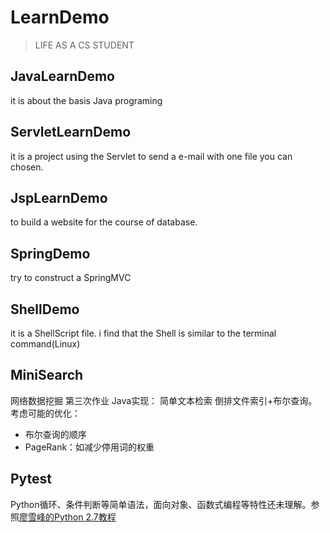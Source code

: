 # LearnDemo
>LIFE AS A CS STUDENT


## JavaLearnDemo
it is about the basis Java programing

## ServletLearnDemo
it is a project using the Servlet to send a e-mail with one file you can chosen.

## JspLearnDemo
to build a website for the course of database.

## SpringDemo
try to construct a SpringMVC

## ShellDemo
it is a ShellScript file. i find that the Shell is similar to the terminal command(Linux)

## MiniSearch
网络数据挖掘 第三次作业 Java实现： 简单文本检索 倒排文件索引+布尔查询。考虑可能的优化：

* 布尔查询的顺序
* PageRank：如减少停用词的权重

## Pytest
Python循环、条件判断等简单语法，面向对象、函数式编程等特性还未理解。参照[廖雪峰的Python 2.7教程](http://www.liaoxuefeng.com/wiki/001374738125095c955c1e6d8bb493182103fac9270762a000)